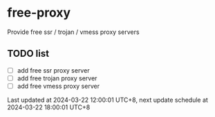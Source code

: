 
# free-proxy
Provide free ssr / trojan / vmess proxy servers


## TODO list
- [ ] add free ssr proxy server
- [ ] add free trojan proxy server
- [ ] add free vmess proxy server

Last updated at 2024-03-22 12:00:01 UTC+8, next update schedule at 2024-03-22 18:00:01 UTC+8

